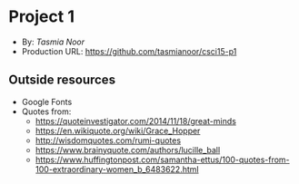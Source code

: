 # Project 1
+ By: *Tasmia Noor*
+ Production URL: <https://github.com/tasmianoor/csci15-p1>
 ## Outside resources
+ Google Fonts
+ Quotes from:
  + <https://quoteinvestigator.com/2014/11/18/great-minds>
  + <https://en.wikiquote.org/wiki/Grace_Hopper>
  + <http://wisdomquotes.com/rumi-quotes>
  + <https://www.brainyquote.com/authors/lucille_ball>
  + <https://www.huffingtonpost.com/samantha-ettus/100-quotes-from-100-extraordinary-women_b_6483622.html>
